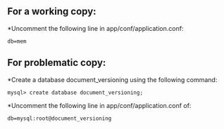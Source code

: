 For a working copy:
---------------------
*Uncomment the following line in app/conf/application.conf: 

	db=mem

For problematic copy:
---------------------
*Create a database document_versioning using the following command:

	mysql> create database document_versioning;

*Uncomment the following line in app/conf/application.conf of:

	db=mysql:root@document_versioning